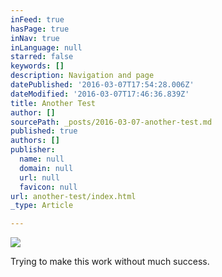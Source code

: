 ```yaml
---
inFeed: true
hasPage: true
inNav: true
inLanguage: null
starred: false
keywords: []
description: Navigation and page
datePublished: '2016-03-07T17:54:28.006Z'
dateModified: '2016-03-07T17:46:36.839Z'
title: Another Test
author: []
sourcePath: _posts/2016-03-07-another-test.md
published: true
authors: []
publisher:
  name: null
  domain: null
  url: null
  favicon: null
url: another-test/index.html
_type: Article

---
```

![](https://the-grid-user-content.s3-us-west-2.amazonaws.com/9e53c464-46c3-4396-8145-d862e9bf14ad.png)

Trying to make this work without much success.